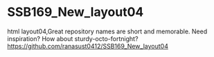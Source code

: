 # SSB169_New_layout04
html layout04,Great repository names are short and memorable. Need inspiration? How about sturdy-octo-fortnight?
https://github.com/ranasust0412/SSB169_New_layout04
